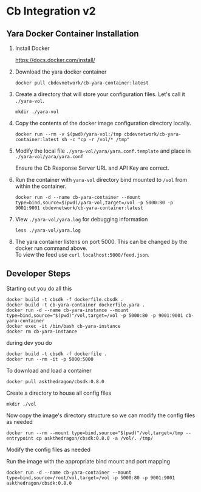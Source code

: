 # Cb Integration v2

## Yara Docker Container Installation

1. Install Docker

	https://docs.docker.com/install/

2. Download the yara docker container

	```
	docker pull cbdevnetwork/cb-yara-container:latest
	```

1. Create a directory that will store your configuration files.  Let's call it `./yara-vol`.

	```
	mkdir ./yara-vol
	```
	
2. Copy the contents of the docker image configuration directory locally.

	```
	docker run --rm -v $(pwd)/yara-vol:/tmp cbdevnetwork/cb-yara-container:latest sh -c "cp -r /vol/* /tmp"
	```
	
3. Modify the local file `./yara-vol/yara/yara.conf.template` and place in `./yara-vol/yara/yara.conf`

	Ensure the Cb Response Server URL and API Key are correct.

4. Run the container with `yara-vol` directory bind mounted to `/vol` from within the container.

	```
	docker run -d --name cb-yara-container --mount type=bind,source=$(pwd)/yara-vol,target=/vol -p 5000:80 -p 9001:9001 cbdevnetwork/cb-yara-container:latest
	```
	
5. View `./yara-vol/yara.log` for debugging information

	```
	less ./yara-vol/yara.log
	```
	
6. The yara container listens on port 5000.  This can be changed by the docker run command above.  
   To view the feed use `curl localhost:5000/feed.json`.

## Developer Steps

Starting out you do all this


	docker build -t cbsdk -f dockerfile.cbsdk .
	docker build -t cb-yara-container dockerfile.yara .
	docker run -d --name cb-yara-instance --mount type=bind,source="$(pwd)"/vol,target=/vol -p 5000:80 -p 9001:9001 cb-yara-container
	docker exec -it /bin/bash cb-yara-instance
	docker rm cb-yara-instance
	
during dev you do

	docker build -t cbsdk -f dockerfile .
	docker run --rm -it -p 5000:5000
	
To download and load a container
	
	docker pull askthedragon/cbsdk:0.8.0
	
Create a directory to house all config files

	mkdir ./vol
	
Now copy the image's directory structure so we can modify the config files as needed

	docker run --rm --mount type=bind,source="$(pwd)"/vol,target=/tmp --entrypoint cp askthedragon/cbsdk:0.8.0 -a /vol/. /tmp/
	
Modify the config files as needed
	
Run the image with the appropriate bind mount and port mapping

	docker run -d --name cb-yara-container --mount type=bind,source=/root/vol,target=/vol -p 5000:80 -p 9001:9001 askthedragon/cbsdk:0.8.0
	